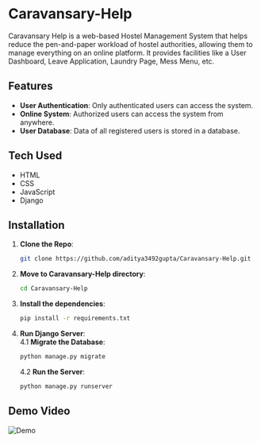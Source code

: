 # Caravansary-Help

Caravansary Help is a web-based Hostel Management System that helps reduce the pen-and-paper workload of hostel authorities, allowing them to manage everything on an online platform. It provides facilities like a User Dashboard, Leave Application, Laundry Page, Mess Menu, etc.

## Features
- **User Authentication**: Only authenticated users can access the system.
- **Online System**: Authorized users can access the system from anywhere.
- **User Database**: Data of all registered users is stored in a database.

## Tech Used
- HTML
- CSS
- JavaScript
- Django

## Installation
1. **Clone the Repo**:
    ```bash
    git clone https://github.com/aditya3492gupta/Caravansary-Help.git
    ```

2. **Move to Caravansary-Help directory**:
    ```bash
    cd Caravansary-Help
    ```

3. **Install the dependencies**:
    ```bash
    pip install -r requirements.txt
    ```

4. **Run Django Server**: <br>
    4.1 **Migrate the Database**:
    ```bash
    python manage.py migrate
    ```

    4.2 **Run the Server**:
    ```bash
    python manage.py runserver
    ```

## Demo Video

![Demo](static/demo.gif)
